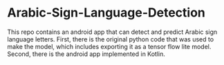# Arabic-Sign-Language-Detection
This repo contains an android app that can detect and predict Arabic sign language letters. First, there is the original python code that was used to make the model, which includes exporting it as a tensor flow lite model. Second, there is the android app implemented in Kotlin.
